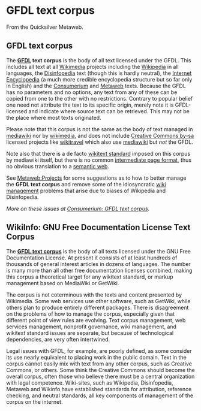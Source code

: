 
# GFDL text corpus

From the Quicksilver Metaweb.


## GFDL text corpus



The **[GFDL](/gfdl) text corpus** is the body of all text licensed under the GFDL. This includes all text at all [Wikimedia](/wikimedia) projects including the [Wikipedia](/wikipedia) in all languages, the [Disinfopedia](/disinfopedia) text (though this is hardly neutral), the [Internet Encyclopedia](/internet-encyclopedia) (a much more credible encyclopedia structure but so far only in English) and the [Consumerium](/consumerium) and [Metaweb](/metaweb) texts. Because the GFDL has no parameters and no options, any text from any of these can be copied from one to the other with no restrictions. Contrary to popular belief one need not attribute the text to its specific origin, merely note it is GFDL-licensed and indicate where source text can be retrieved. This may not be the place where most texts originated.

Please note that this corpus is not the same as the body of text managed in [mediawiki](/mediawiki) nor by [wikimedia](/wikimedia), and does not include [Creative Commons by-sa](/creative-commons-by-sa) licensed projects like [wikitravel](/wikitravel) which also use [mediawiki](/mediawiki) but *not* the GFDL. 

Note also that there is a de facto [wikitext standard](/wikitext-standard) imposed on this corpus by mediawiki itself, but there is no common [intermediate page format](/metaweb-intermediate-page), thus no obvious translation to a [semantic web](/semantic-web). 

See [Metaweb:Projects](/metaweb-projects) for some suggestions as to how to better manage the **GFDL text corpus** and remove some of the idiosyncratic [wiki management](/wiki-management) problems that arise due to biases of Wikipedia and Disinfopedia.

*More on these issues at [Consumerium: GFDL text corpus](/http-consumerium-org-wiki-wiki-phtml-title-gfdl-text-corpus).*

## WikiInfo: GNU Free Documentation License Text Corpus



The **[GFDL text corpus](/http-internet-encyclopedia-org-wiki-phtml-title-gfdl-text-corpus)** is the body of all texts licensed under the GNU Free Documentation License. At present it consists of at least hundreds of thousands of general interest articles in dozens of languages. The number is many more than all other free documentation licenses combined, making this corpus a theoretical target for any wikitext standard, or markup management based on MediaWiki or GetWiki. 

The corpus is not coterminous with the texts and content presented by Wikimedia. Some web services use other software, such as GetWiki, while others plan to produce entirely different packages. There is disagreement on the problems of how to manage the corpus, especially given that different point of view rules are evolving. Text corpus management, web services management, nonprofit governance, wiki management, and wikitext standard issues are separate, but because of technological dependencies, are very often intertwined. 

Legal issues with GFDL, for example, are poorly defined, as some consider its use nearly equivalent to placing work in the public domain. Text in the corpus cannot easily mix with text from any other corpus, such as Creative Commons, or others. Some think the Creative Commons should become the overall corpus, often those who believe there must be a central organization with legal competence. Wiki-sites, such as Wikipedia, Disinfopedia, Metaweb and Wikinfo have established standards for attribution, reference checking, and neutral standards, all key components of management of the corpus on the internet.
